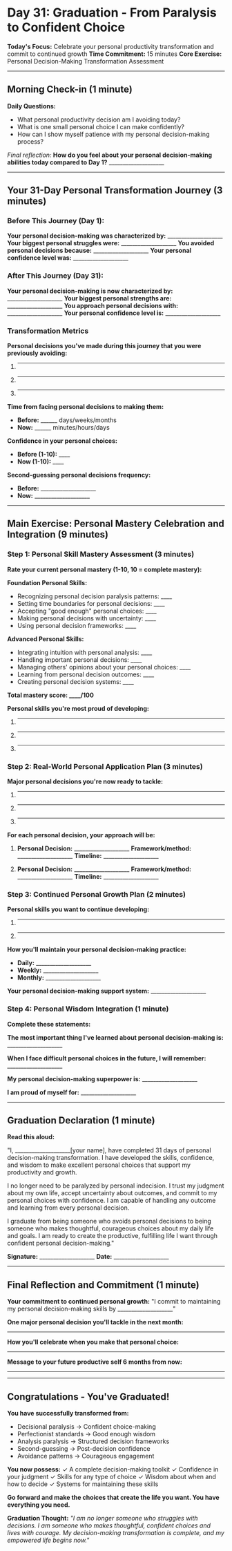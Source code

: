 # Day 31: Graduation - From Paralysis to Confident Choice

**Today's Focus:** Celebrate your personal productivity transformation and commit to continued growth
**Time Commitment:** 15 minutes
**Core Exercise:** Personal Decision-Making Transformation Assessment

---

## Morning Check-in (1 minute)

**Daily Questions:**
- What personal productivity decision am I avoiding today?
- What is one small personal choice I can make confidently?
- How can I show myself patience with my personal decision-making process?

*Final reflection:*
**How do you feel about your personal decision-making abilities today compared to Day 1?** ____________________

---

## Your 31-Day Personal Transformation Journey (3 minutes)

### Before This Journey (Day 1):
**Your personal decision-making was characterized by:** ____________________
**Your biggest personal struggles were:** ____________________
**You avoided personal decisions because:** ____________________
**Your personal confidence level was:** ____________________

### After This Journey (Day 31):
**Your personal decision-making is now characterized by:** ____________________
**Your biggest personal strengths are:** ____________________
**You approach personal decisions with:** ____________________
**Your personal confidence level is:** ____________________

### Transformation Metrics

**Personal decisions you've made during this journey that you were previously avoiding:**
1. ____________________
2. ____________________
3. ____________________

**Time from facing personal decisions to making them:**
- **Before:** ______ days/weeks/months
- **Now:** ______ minutes/hours/days

**Confidence in your personal choices:**
- **Before (1-10):** ____
- **Now (1-10):** ____

**Second-guessing personal decisions frequency:**
- **Before:** ____________________
- **Now:** ____________________

---

## Main Exercise: Personal Mastery Celebration and Integration (9 minutes)

### Step 1: Personal Skill Mastery Assessment (3 minutes)

**Rate your current personal mastery (1-10, 10 = complete mastery):**

**Foundation Personal Skills:**
- Recognizing personal decision paralysis patterns: ____
- Setting time boundaries for personal decisions: ____
- Accepting "good enough" personal choices: ____
- Making personal decisions with uncertainty: ____
- Using personal decision frameworks: ____

**Advanced Personal Skills:**
- Integrating intuition with personal analysis: ____
- Handling important personal decisions: ____
- Managing others' opinions about your personal choices: ____
- Learning from personal decision outcomes: ____
- Creating personal decision systems: ____

**Total mastery score: ____/100**

**Personal skills you're most proud of developing:**
1. ____________________
2. ____________________
3. ____________________

### Step 2: Real-World Personal Application Plan (3 minutes)

**Major personal decisions you're now ready to tackle:**
1. ____________________
2. ____________________
3. ____________________

**For each personal decision, your approach will be:**
1. **Personal Decision:** ____________________
   **Framework/method:** ____________________
   **Timeline:** ____________________

2. **Personal Decision:** ____________________
   **Framework/method:** ____________________
   **Timeline:** ____________________

### Step 3: Continued Personal Growth Plan (2 minutes)

**Personal skills you want to continue developing:**
1. ____________________
2. ____________________

**How you'll maintain your personal decision-making practice:**
- **Daily:** ____________________
- **Weekly:** ____________________
- **Monthly:** ____________________

**Your personal decision-making support system:** ____________________

### Step 4: Personal Wisdom Integration (1 minute)

**Complete these statements:**

**The most important thing I've learned about personal decision-making is:** ____________________

**When I face difficult personal choices in the future, I will remember:** ____________________

**My personal decision-making superpower is:** ____________________

**I am proud of myself for:** ____________________

---

## Graduation Declaration (1 minute)

**Read this aloud:**

"I, ____________________[your name], have completed 31 days of personal decision-making transformation. I have developed the skills, confidence, and wisdom to make excellent personal choices that support my productivity and growth.

I no longer need to be paralyzed by personal indecision. I trust my judgment about my own life, accept uncertainty about outcomes, and commit to my personal choices with confidence. I am capable of handling any outcome and learning from every personal decision.

I graduate from being someone who avoids personal decisions to being someone who makes thoughtful, courageous choices about my daily life and goals. I am ready to create the productive, fulfilling life I want through confident personal decision-making."

**Signature:** ____________________
**Date:** ____________________

---

## Final Reflection and Commitment (1 minute)

**Your commitment to continued personal growth:**
"I commit to maintaining my personal decision-making skills by ____________________"

**One major personal decision you'll tackle in the next month:**
____________________

**How you'll celebrate when you make that personal choice:**
____________________

**Message to your future productive self 6 months from now:**
____________________

---

## Congratulations - You've Graduated!

**You have successfully transformed from:**
- Decisional paralysis → Confident choice-making
- Perfectionist standards → Good enough wisdom
- Analysis paralysis → Structured decision frameworks
- Second-guessing → Post-decision confidence
- Avoidance patterns → Courageous engagement

**You now possess:**
✓ A complete decision-making toolkit
✓ Confidence in your judgment
✓ Skills for any type of choice
✓ Wisdom about when and how to decide
✓ Systems for maintaining these skills

**Go forward and make the choices that create the life you want. You have everything you need.**

**Graduation Thought:**
*"I am no longer someone who struggles with decisions. I am someone who makes thoughtful, confident choices and lives with courage. My decision-making transformation is complete, and my empowered life begins now."*